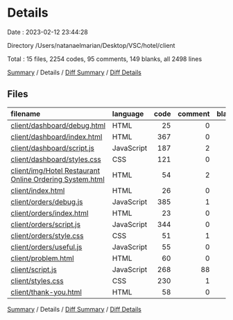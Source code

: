 # Details

Date : 2023-02-12 23:44:28

Directory /Users/natanaelmarian/Desktop/VSC/hotel/client

Total : 15 files,  2254 codes, 95 comments, 149 blanks, all 2498 lines

[Summary](results.md) / Details / [Diff Summary](diff.md) / [Diff Details](diff-details.md)

## Files
| filename | language | code | comment | blank | total |
| :--- | :--- | ---: | ---: | ---: | ---: |
| [client/dashboard/debug.html](/client/dashboard/debug.html) | HTML | 25 | 0 | 4 | 29 |
| [client/dashboard/index.html](/client/dashboard/index.html) | HTML | 367 | 0 | 7 | 374 |
| [client/dashboard/script.js](/client/dashboard/script.js) | JavaScript | 187 | 2 | 26 | 215 |
| [client/dashboard/styles.css](/client/dashboard/styles.css) | CSS | 121 | 0 | 9 | 130 |
| [client/img/Hotel Restaurant Online Ordering System.html](/client/img/Hotel%20Restaurant%20Online%20Ordering%20System.html) | HTML | 54 | 2 | 5 | 61 |
| [client/index.html](/client/index.html) | HTML | 26 | 0 | 4 | 30 |
| [client/orders/debug.js](/client/orders/debug.js) | JavaScript | 385 | 1 | 5 | 391 |
| [client/orders/index.html](/client/orders/index.html) | HTML | 23 | 0 | 2 | 25 |
| [client/orders/script.js](/client/orders/script.js) | JavaScript | 344 | 0 | 11 | 355 |
| [client/orders/style.css](/client/orders/style.css) | CSS | 51 | 1 | 8 | 60 |
| [client/orders/useful.js](/client/orders/useful.js) | JavaScript | 55 | 0 | 2 | 57 |
| [client/problem.html](/client/problem.html) | HTML | 60 | 0 | 4 | 64 |
| [client/script.js](/client/script.js) | JavaScript | 268 | 88 | 37 | 393 |
| [client/styles.css](/client/styles.css) | CSS | 230 | 1 | 20 | 251 |
| [client/thank-you.html](/client/thank-you.html) | HTML | 58 | 0 | 5 | 63 |

[Summary](results.md) / Details / [Diff Summary](diff.md) / [Diff Details](diff-details.md)